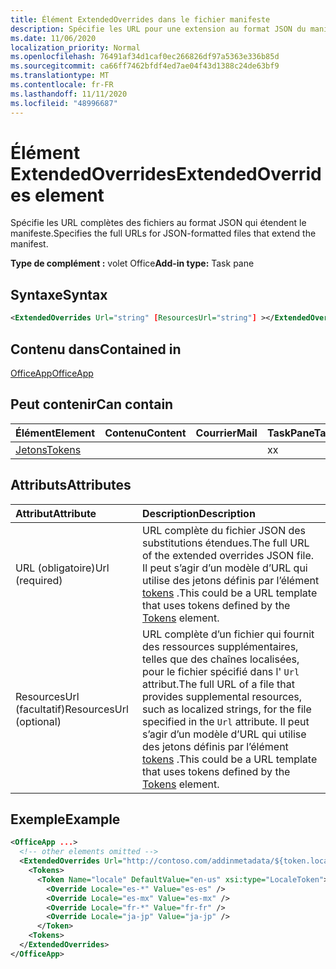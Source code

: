 ```yaml
---
title: Élément ExtendedOverrides dans le fichier manifeste
description: Spécifie les URL pour une extension au format JSON du manifeste.
ms.date: 11/06/2020
localization_priority: Normal
ms.openlocfilehash: 76491af34d1caf0ec266826df97a5363e336b85d
ms.sourcegitcommit: ca66ff7462bfdf4ed7ae04f43d1388c24de63bf9
ms.translationtype: MT
ms.contentlocale: fr-FR
ms.lasthandoff: 11/11/2020
ms.locfileid: "48996687"
---
```

# <a name="extendedoverrides-element"></a><span data-ttu-id="95dc1-103">Élément ExtendedOverrides</span><span class="sxs-lookup"><span data-stu-id="95dc1-103">ExtendedOverrides element</span></span>

<span data-ttu-id="95dc1-104">Spécifie les URL complètes des fichiers au format JSON qui étendent le manifeste.</span><span class="sxs-lookup"><span data-stu-id="95dc1-104">Specifies the full URLs for JSON-formatted files that extend the manifest.</span></span>

<span data-ttu-id="95dc1-105">**Type de complément :** volet Office</span><span class="sxs-lookup"><span data-stu-id="95dc1-105">**Add-in type:** Task pane</span></span>

## <a name="syntax"></a><span data-ttu-id="95dc1-106">Syntaxe</span><span class="sxs-lookup"><span data-stu-id="95dc1-106">Syntax</span></span>

```XML
<ExtendedOverrides Url="string" [ResourcesUrl="string"] ></ExtendedOverrides>
```

## <a name="contained-in"></a><span data-ttu-id="95dc1-107">Contenu dans</span><span class="sxs-lookup"><span data-stu-id="95dc1-107">Contained in</span></span>

[<span data-ttu-id="95dc1-108">OfficeApp</span><span class="sxs-lookup"><span data-stu-id="95dc1-108">OfficeApp</span></span>](officeapp.md)

## <a name="can-contain"></a><span data-ttu-id="95dc1-109">Peut contenir</span><span class="sxs-lookup"><span data-stu-id="95dc1-109">Can contain</span></span>

|<span data-ttu-id="95dc1-110">Élément</span><span class="sxs-lookup"><span data-stu-id="95dc1-110">Element</span></span>|<span data-ttu-id="95dc1-111">Contenu</span><span class="sxs-lookup"><span data-stu-id="95dc1-111">Content</span></span>|<span data-ttu-id="95dc1-112">Courrier</span><span class="sxs-lookup"><span data-stu-id="95dc1-112">Mail</span></span>|<span data-ttu-id="95dc1-113">TaskPane</span><span class="sxs-lookup"><span data-stu-id="95dc1-113">TaskPane</span></span>|
|:-----|:-----|:-----|:-----|
|[<span data-ttu-id="95dc1-114">Jetons</span><span class="sxs-lookup"><span data-stu-id="95dc1-114">Tokens</span></span>](tokens.md)|||<span data-ttu-id="95dc1-115">x</span><span class="sxs-lookup"><span data-stu-id="95dc1-115">x</span></span>|

## <a name="attributes"></a><span data-ttu-id="95dc1-116">Attributs</span><span class="sxs-lookup"><span data-stu-id="95dc1-116">Attributes</span></span>

|<span data-ttu-id="95dc1-117">Attribut</span><span class="sxs-lookup"><span data-stu-id="95dc1-117">Attribute</span></span>|<span data-ttu-id="95dc1-118">Description</span><span class="sxs-lookup"><span data-stu-id="95dc1-118">Description</span></span>|
|:-----|:-----|
|<span data-ttu-id="95dc1-119">URL (obligatoire)</span><span class="sxs-lookup"><span data-stu-id="95dc1-119">Url (required)</span></span>| <span data-ttu-id="95dc1-120">URL complète du fichier JSON des substitutions étendues.</span><span class="sxs-lookup"><span data-stu-id="95dc1-120">The full URL of the extended overrides JSON file.</span></span> <span data-ttu-id="95dc1-121">Il peut s’agir d’un modèle d’URL qui utilise des jetons définis par l’élément [tokens](tokens.md) .</span><span class="sxs-lookup"><span data-stu-id="95dc1-121">This could be a URL template that uses tokens defined by the [Tokens](tokens.md) element.</span></span>|
|<span data-ttu-id="95dc1-122">ResourcesUrl (facultatif)</span><span class="sxs-lookup"><span data-stu-id="95dc1-122">ResourcesUrl (optional)</span></span> | <span data-ttu-id="95dc1-123">URL complète d’un fichier qui fournit des ressources supplémentaires, telles que des chaînes localisées, pour le fichier spécifié dans l' `Url` attribut.</span><span class="sxs-lookup"><span data-stu-id="95dc1-123">The full URL of a file that provides supplemental resources, such as localized strings, for the file specified in the `Url` attribute.</span></span> <span data-ttu-id="95dc1-124">Il peut s’agir d’un modèle d’URL qui utilise des jetons définis par l’élément [tokens](tokens.md) .</span><span class="sxs-lookup"><span data-stu-id="95dc1-124">This could be a URL template that uses tokens defined by the [Tokens](tokens.md) element.</span></span>|

## <a name="example"></a><span data-ttu-id="95dc1-125">Exemple</span><span class="sxs-lookup"><span data-stu-id="95dc1-125">Example</span></span>

```XML
<OfficeApp ...>
  <!-- other elements omitted -->
  <ExtendedOverrides Url="http://contoso.com/addinmetadata/${token.locale}/extended-manifest-overrides.json">
    <Tokens>
      <Token Name="locale" DefaultValue="en-us" xsi:type="LocaleToken">
        <Override Locale="es-*" Value="es-es" />
        <Override Locale="es-mx" Value="es-mx" />
        <Override Locale="fr-*" Value="fr-fr" />
        <Override Locale="ja-jp" Value="ja-jp" />
      </Token>
    <Tokens>
  </ExtendedOverrides>
</OfficeApp>
```
